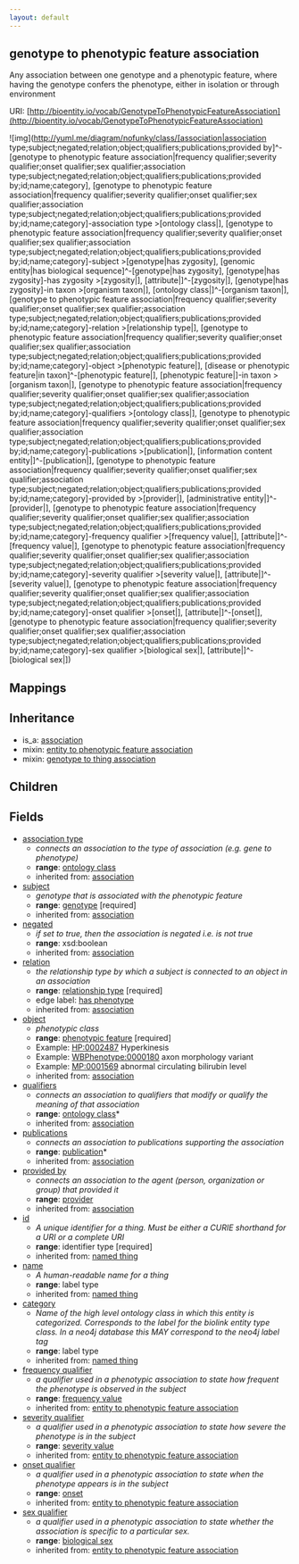 ```yaml
---
layout: default
---
```


## genotype to phenotypic feature association


Any association between one genotype and a phenotypic feature, where having the genotype confers the phenotype, either in isolation or through environment

URI: [http://bioentity.io/vocab/GenotypeToPhenotypicFeatureAssociation](http://bioentity.io/vocab/GenotypeToPhenotypicFeatureAssociation)


![img](http://yuml.me/diagram/nofunky/class/[association|association type;subject;negated;relation;object;qualifiers;publications;provided by]^-[genotype to phenotypic feature association|frequency qualifier;severity qualifier;onset qualifier;sex qualifier;association type;subject;negated;relation;object;qualifiers;publications;provided by;id;name;category], [genotype to phenotypic feature association|frequency qualifier;severity qualifier;onset qualifier;sex qualifier;association type;subject;negated;relation;object;qualifiers;publications;provided by;id;name;category]-association type >[ontology class|], [genotype to phenotypic feature association|frequency qualifier;severity qualifier;onset qualifier;sex qualifier;association type;subject;negated;relation;object;qualifiers;publications;provided by;id;name;category]-subject >[genotype|has zygosity], [genomic entity|has biological sequence]^-[genotype|has zygosity], [genotype|has zygosity]-has zygosity >[zygosity|], [attribute|]^-[zygosity|], [genotype|has zygosity]-in taxon >[organism taxon|], [ontology class|]^-[organism taxon|], [genotype to phenotypic feature association|frequency qualifier;severity qualifier;onset qualifier;sex qualifier;association type;subject;negated;relation;object;qualifiers;publications;provided by;id;name;category]-relation >[relationship type|], [genotype to phenotypic feature association|frequency qualifier;severity qualifier;onset qualifier;sex qualifier;association type;subject;negated;relation;object;qualifiers;publications;provided by;id;name;category]-object >[phenotypic feature|], [disease or phenotypic feature|in taxon]^-[phenotypic feature|], [phenotypic feature|]-in taxon >[organism taxon|], [genotype to phenotypic feature association|frequency qualifier;severity qualifier;onset qualifier;sex qualifier;association type;subject;negated;relation;object;qualifiers;publications;provided by;id;name;category]-qualifiers >[ontology class|], [genotype to phenotypic feature association|frequency qualifier;severity qualifier;onset qualifier;sex qualifier;association type;subject;negated;relation;object;qualifiers;publications;provided by;id;name;category]-publications >[publication|], [information content entity|]^-[publication|], [genotype to phenotypic feature association|frequency qualifier;severity qualifier;onset qualifier;sex qualifier;association type;subject;negated;relation;object;qualifiers;publications;provided by;id;name;category]-provided by >[provider|], [administrative entity|]^-[provider|], [genotype to phenotypic feature association|frequency qualifier;severity qualifier;onset qualifier;sex qualifier;association type;subject;negated;relation;object;qualifiers;publications;provided by;id;name;category]-frequency qualifier >[frequency value|], [attribute|]^-[frequency value|], [genotype to phenotypic feature association|frequency qualifier;severity qualifier;onset qualifier;sex qualifier;association type;subject;negated;relation;object;qualifiers;publications;provided by;id;name;category]-severity qualifier >[severity value|], [attribute|]^-[severity value|], [genotype to phenotypic feature association|frequency qualifier;severity qualifier;onset qualifier;sex qualifier;association type;subject;negated;relation;object;qualifiers;publications;provided by;id;name;category]-onset qualifier >[onset|], [attribute|]^-[onset|], [genotype to phenotypic feature association|frequency qualifier;severity qualifier;onset qualifier;sex qualifier;association type;subject;negated;relation;object;qualifiers;publications;provided by;id;name;category]-sex qualifier >[biological sex|], [attribute|]^-[biological sex|])
## Mappings


## Inheritance

 *  is_a: [association](Association.html)
 *  mixin: [entity to phenotypic feature association](EntityToPhenotypicFeatureAssociation.html)
 *  mixin: [genotype to thing association](GenotypeToThingAssociation.html)

## Children



## Fields

 * [association type](association_type.html)
    * _connects an association to the type of association (e.g. gene to phenotype)_
    * __range__: [ontology class](OntologyClass.html)
    * inherited from: [association](Association.html)
 * [subject](subject.html)
    * _genotype that is associated with the phenotypic feature_
    * __range__: [genotype](Genotype.html) [required]
    * inherited from: [association](Association.html)
 * [negated](negated.html)
    * _if set to true, then the association is negated i.e. is not true_
    * __range__: xsd:boolean
    * inherited from: [association](Association.html)
 * [relation](relation.html)
    * _the relationship type by which a subject is connected to an object in an association_
    * __range__: [relationship type](RelationshipType.html) [required]
    * edge label: [has phenotype](has_phenotype.html)
    * inherited from: [association](Association.html)
 * [object](object.html)
    * _phenotypic class_
    * __range__: [phenotypic feature](PhenotypicFeature.html) [required]
    * Example: [HP:0002487](http://purl.obolibrary.org/obo/HP_0002487) Hyperkinesis
    * Example: [WBPhenotype:0000180](http://purl.obolibrary.org/obo/WBPhenotype_0000180) axon morphology variant
    * Example: [MP:0001569](http://purl.obolibrary.org/obo/MP_0001569) abnormal circulating bilirubin level
    * inherited from: [association](Association.html)
 * [qualifiers](qualifiers.html)
    * _connects an association to qualifiers that modify or qualify the meaning of that association_
    * __range__: [ontology class](OntologyClass.html)*
    * inherited from: [association](Association.html)
 * [publications](publications.html)
    * _connects an association to publications supporting the association_
    * __range__: [publication](Publication.html)*
    * inherited from: [association](Association.html)
 * [provided by](provided_by.html)
    * _connects an association to the agent (person, organization or group) that provided it_
    * __range__: [provider](Provider.html)
    * inherited from: [association](Association.html)
 * [id](id.html)
    * _A unique identifier for a thing. Must be either a CURIE shorthand for a URI or a complete URI_
    * __range__: identifier type [required]
    * inherited from: [named thing](NamedThing.html)
 * [name](name.html)
    * _A human-readable name for a thing_
    * __range__: label type
    * inherited from: [named thing](NamedThing.html)
 * [category](category.html)
    * _Name of the high level ontology class in which this entity is categorized. Corresponds to the label for the biolink entity type class. In a neo4j database this MAY correspond to the neo4j label tag_
    * __range__: label type
    * inherited from: [named thing](NamedThing.html)
 * [frequency qualifier](frequency_qualifier.html)
    * _a qualifier used in a phenotypic association to state how frequent the phenotype is observed in the subject_
    * __range__: [frequency value](FrequencyValue.html)
    * inherited from: [entity to phenotypic feature association](EntityToPhenotypicFeatureAssociation.html)
 * [severity qualifier](severity_qualifier.html)
    * _a qualifier used in a phenotypic association to state how severe the phenotype is in the subject_
    * __range__: [severity value](SeverityValue.html)
    * inherited from: [entity to phenotypic feature association](EntityToPhenotypicFeatureAssociation.html)
 * [onset qualifier](onset_qualifier.html)
    * _a qualifier used in a phenotypic association to state when the phenotype appears is in the subject_
    * __range__: [onset](Onset.html)
    * inherited from: [entity to phenotypic feature association](EntityToPhenotypicFeatureAssociation.html)
 * [sex qualifier](sex_qualifier.html)
    * _a qualifier used in a phenotypic association to state whether the association is specific to a particular sex._
    * __range__: [biological sex](BiologicalSex.html)
    * inherited from: [entity to phenotypic feature association](EntityToPhenotypicFeatureAssociation.html)
